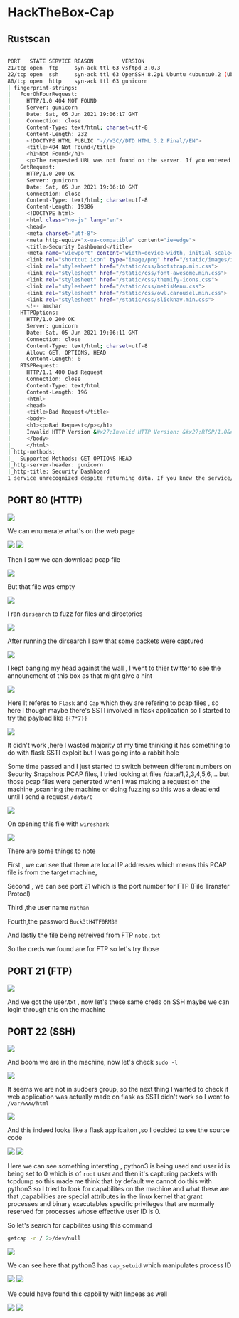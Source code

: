 # HackTheBox-Cap

## Rustscan

```bash

PORT   STATE SERVICE REASON         VERSION                                                                                                         
21/tcp open  ftp     syn-ack ttl 63 vsftpd 3.0.3                          
22/tcp open  ssh     syn-ack ttl 63 OpenSSH 8.2p1 Ubuntu 4ubuntu0.2 (Ubuntu Linux; protocol 2.0)                                                    
80/tcp open  http    syn-ack ttl 63 gunicorn                              
| fingerprint-strings:               
|   FourOhFourRequest:               
|     HTTP/1.0 404 NOT FOUND                                              
|     Server: gunicorn               
|     Date: Sat, 05 Jun 2021 19:06:17 GMT                                 
|     Connection: close              
|     Content-Type: text/html; charset=utf-8                              
|     Content-Length: 232            
|     <!DOCTYPE HTML PUBLIC "-//W3C//DTD HTML 3.2 Final//EN">
|     <title>404 Not Found</title>                                        
|     <h1>Not Found</h1>             
|     <p>The requested URL was not found on the server. If you entered the URL manually please check your spelling and try again.</p>
|   GetRequest:                      
|     HTTP/1.0 200 OK                
|     Server: gunicorn               
|     Date: Sat, 05 Jun 2021 19:06:10 GMT                                 
|     Connection: close              
|     Content-Type: text/html; charset=utf-8                              
|     Content-Length: 19386          
|     <!DOCTYPE html>                
|     <html class="no-js" lang="en">                                      
|     <head>
|     <meta charset="utf-8">                                              
|     <meta http-equiv="x-ua-compatible" content="ie=edge">
|     <title>Security Dashboard</title>                                   
|     <meta name="viewport" content="width=device-width, initial-scale=1">
|     <link rel="shortcut icon" type="image/png" href="/static/images/icon/favicon.ico">
|     <link rel="stylesheet" href="/static/css/bootstrap.min.css">
|     <link rel="stylesheet" href="/static/css/font-awesome.min.css">
|     <link rel="stylesheet" href="/static/css/themify-icons.css">   
|     <link rel="stylesheet" href="/static/css/metisMenu.css">
|     <link rel="stylesheet" href="/static/css/owl.carousel.min.css"> 
|     <link rel="stylesheet" href="/static/css/slicknav.min.css">
|     <!-- amchar                    
|   HTTPOptions:                     
|     HTTP/1.0 200 OK                
|     Server: gunicorn               
|     Date: Sat, 05 Jun 2021 19:06:11 GMT                                 
|     Connection: close              
|     Content-Type: text/html; charset=utf-8                              
|     Allow: GET, OPTIONS, HEAD                                           
|     Content-Length: 0              
|   RTSPRequest:                     
|     HTTP/1.1 400 Bad Request                                            
|     Connection: close              
|     Content-Type: text/html                                             
|     Content-Length: 196            
|     <html>                         
|     <head>                         
|     <title>Bad Request</title>                                          
|     <body>                         
|     <h1><p>Bad Request</p></h1>                                         
|     Invalid HTTP Version &#x27;Invalid HTTP Version: &#x27;RTSP/1.0&#x27;&#x27;
|     </body>                        
|_    </html>                        
| http-methods:                      
|_  Supported Methods: GET OPTIONS HEAD                                   
|_http-server-header: gunicorn                                            
|_http-title: Security Dashboard                                          
1 service unrecognized despite returning data. If you know the service/version, please submit the following fingerprint at https://nmap.org/cgi-bin
```

## PORT 80 (HTTP)
<img src="https://imgur.com/aJ9bm0R.png"/>

We can enumerate what's on the web page

<img src="https://imgur.com/izT44rx.png"/>

<img src="https://imgur.com/ccbsjlC.png"/>

Then I saw we can download pcap file

<img src="https://imgur.com/CNG3vV1.png"/>

But that file was empty

<img src="https://imgur.com/emzgSVV.png"/>

I ran `dirsearch` to fuzz for files and directories

<img src="https://imgur.com/vPFO2qd.png"/>

After running the dirsearch I saw that some packets were captured

<img src="https://imgur.com/sjxaZF7.png"/>

I kept banging my head against the wall , I went to thier twitter to see the announcment of this box as that might give a hint 

<img src="https://i.imgur.com/LJyboqr.png"/>

Here It referes to `Flask` and `Cap` which they are refering to pcap files , so here I though maybe there's SSTI involved in flask application so I started to try the payload like `{{7*7}}`

<img src="https://imgur.com/vCVtn1q.png"/>

It didn't work ,here I wasted majority of my time thinking it has something to do with flask SSTI exploit but I was going into a rabbit hole

Some time passed and I just started to switch between different numbers on Security Snapshots PCAP files, I tried looking at files /data/1,2,3,4,5,6,... but those pcap files were generated when I was making a request on the machine ,scanning the machine or doing fuzzing so this was a dead end until I send a request `/data/0`

<img src="https://i.imgur.com/S1NHZCg.png"/>

On opening this file with `wireshark` 

<img src="https://i.imgur.com/XOEZ3ji.png"/>

There are some things to note

First , we can see that there are local IP addresses which means this PCAP file is from the target machine,

Second , we can see port 21 which is the port number for FTP (File Transfer Protocl)

Third ,the user name `nathan`

Fourth,the password `Buck3tH4TF0RM3!`

And lastly the file being retreived from FTP `note.txt`

So the creds we found are for FTP so let's try those

## PORT 21 (FTP)

<img src="https://imgur.com/vcV1jgY.png"/>

And we got the user.txt , now let's these same creds on SSH maybe we can login through this on the machine

## PORT 22 (SSH)

<img src="https://imgur.com/0M3eSN9.png"/>

And boom we are in the machine, now let's check `sudo -l`

<img src="https://imgur.com/LIeTitU.png"/>

It seems we are not in sudoers group, so the next thing I wanted to check if web application was actually made on flask as SSTI didn't work so I went to `/var/www/html`

<img src="https://imgur.com/Ew6faD1.png"/>

And this indeed looks like a flask applicaiton ,so I decided to see the source code

<img src="https://imgur.com/Ew6faD1.png"/>

<img src="https://i.imgur.com/LA1kqI5.png"/>

Here we can see something intersting , python3 is being used and user id is being set to 0 which is of `root` user and then it's capturing packets with tcpdump so this made me think that by default we cannot do this with python3 so I tried to look for capabilites on the machine and what these are that ,capabilities are special attributes in the linux kernel that grant processes and binary executables specific privileges that are normally reserved for processes whose effective user ID is 0.

So let's search for capbilites using this command 

```bash
getcap -r / 2>/dev/null
```

<img src="https://i.imgur.com/DkdYK9T.png"/>

We can see here that python3 has `cap_setuid` which manipulates process ID

<img src="https://imgur.com/OBfibOv.png"/>

<img src="https://i.imgur.com/Z4v8Juc.png"/>

We could have found this capbility with linpeas as well

<img src="https://imgur.com/0hJj3zQ.png"/>

<img src="https://i.imgur.com/HILTw8Z.png"/>
